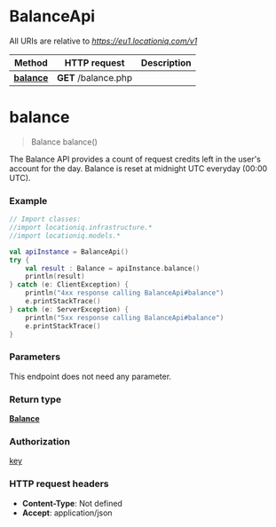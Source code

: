 # BalanceApi

All URIs are relative to *https://eu1.locationiq.com/v1*

Method | HTTP request | Description
------------- | ------------- | -------------
[**balance**](BalanceApi.md#balance) | **GET** /balance.php | 


<a name="balance"></a>
# **balance**
> Balance balance()



The Balance API provides a count of request credits left in the user&#39;s account for the day. Balance is reset at midnight UTC everyday (00:00 UTC).

### Example
```kotlin
// Import classes:
//import locationiq.infrastructure.*
//import locationiq.models.*

val apiInstance = BalanceApi()
try {
    val result : Balance = apiInstance.balance()
    println(result)
} catch (e: ClientException) {
    println("4xx response calling BalanceApi#balance")
    e.printStackTrace()
} catch (e: ServerException) {
    println("5xx response calling BalanceApi#balance")
    e.printStackTrace()
}
```

### Parameters
This endpoint does not need any parameter.

### Return type

[**Balance**](Balance.md)

### Authorization

[key](../README.md#key)

### HTTP request headers

 - **Content-Type**: Not defined
 - **Accept**: application/json

